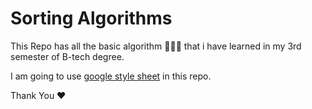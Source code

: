 # Sorting Algorithms

This Repo has all the basic algorithm 🧑🏻‍💻 that i have learned in my 3rd semester of B-tech degree.

I am going to use [google style sheet](https://google.github.io/styleguide/cppguide.html) in this repo.

Thank You ❤️

